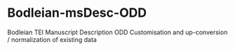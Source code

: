 # Bodleian-msDesc-ODD
Bodleian TEI Manuscript Description ODD Customisation and up-conversion / normalization of existing data

